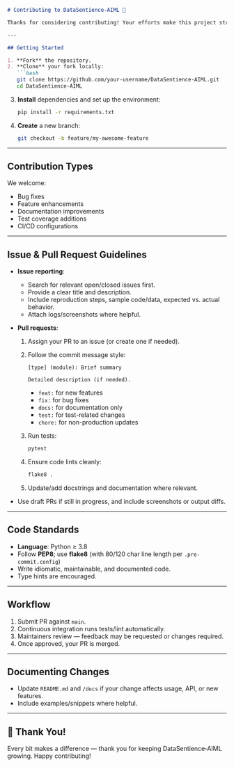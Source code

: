 ````markdown
# Contributing to DataSentience‑AIML 🚀

Thanks for considering contributing! Your efforts make this project stronger. Here’s how to get started:

---

## Getting Started

1. **Fork** the repository.
2. **Clone** your fork locally:
   ```bash
   git clone https://github.com/your-username/DataSentience-AIML.git
   cd DataSentience-AIML
````

3. **Install** dependencies and set up the environment:

   ```bash
   pip install -r requirements.txt
   ```
4. **Create** a new branch:

   ```bash
   git checkout -b feature/my-awesome-feature
   ```

---

## Contribution Types

We welcome:

* Bug fixes
* Feature enhancements
* Documentation improvements
* Test coverage additions
* CI/CD configurations

---

## Issue & Pull Request Guidelines

* **Issue reporting**:

  * Search for relevant open/closed issues first.
  * Provide a clear title and description.
  * Include reproduction steps, sample code/data, expected vs. actual behavior.
  * Attach logs/screenshots where helpful.

* **Pull requests**:

  1. Assign your PR to an issue (or create one if needed).
  2. Follow the commit message style:

     ```
     [type] (module): Brief summary

     Detailed description (if needed).
     ```

     * `feat:` for new features
     * `fix:` for bug fixes
     * `docs:` for documentation only
     * `test:` for test-related changes
     * `chore:` for non-production updates
  3. Run tests:

     ```bash
     pytest
     ```
  4. Ensure code lints cleanly:

     ```bash
     flake8 .
     ```
  5. Update/add docstrings and documentation where relevant.

* Use draft PRs if still in progress, and include screenshots or output diffs.

---

## Code Standards

* **Language**: Python ≥ 3.8
* Follow **PEP8**; use **flake8** (with 80/120 char line length per `.pre-commit.config`)
* Write idiomatic, maintainable, and documented code.
* Type hints are encouraged.

---

## Workflow

1. Submit PR against `main`.
2. Continuous integration runs tests/lint automatically.
3. Maintainers review — feedback may be requested or changes required.
4. Once approved, your PR is merged.

---

## Documenting Changes

* Update `README.md` and `/docs` if your change affects usage, API, or new features.
* Include examples/snippets where helpful.

---

## 🎉 Thank You!

Every bit makes a difference — thank you for keeping DataSentience‑AIML growing.
Happy contributing!
